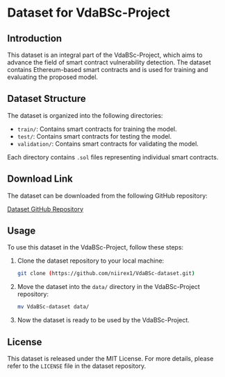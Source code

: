 # Dataset for VdaBSc-Project

## Introduction

This dataset is an integral part of the VdaBSc-Project, which aims to advance the field of smart contract vulnerability detection. The dataset contains Ethereum-based smart contracts and is used for training and evaluating the proposed model.

## Dataset Structure

The dataset is organized into the following directories:

- `train/`: Contains smart contracts for training the model.
- `test/`: Contains smart contracts for testing the model.
- `validation/`: Contains smart contracts for validating the model.

Each directory contains `.sol` files representing individual smart contracts.

## Download Link

The dataset can be downloaded from the following GitHub repository:

[Dataset GitHub Repository](https://github.com/smartbugs/smartbugs-wild)

## Usage

To use this dataset in the VdaBSc-Project, follow these steps:

1. Clone the dataset repository to your local machine:

    ```bash
    git clone (https://github.com/niirex1/VdaBSc-dataset.git)
    ```

2. Move the dataset into the `data/` directory in the VdaBSc-Project repository:

    ```bash
    mv VdaBSc-dataset data/
    ```

3. Now the dataset is ready to be used by the VdaBSc-Project.

## License

This dataset is released under the MIT License. For more details, please refer to the `LICENSE` file in the dataset repository.
